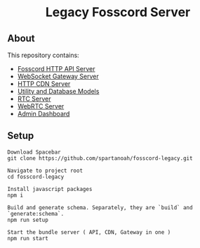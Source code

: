 <h1 align="center">Legacy Fosscord Server</h1>

## About

This repository contains:

-   [Fosscord HTTP API Server](/api)
-   [WebSocket Gateway Server](/gateway)
-   [HTTP CDN Server](/cdn)
-   [Utility and Database Models](/util)
-   [RTC Server](/rtc)
-   [WebRTC Server](/webrtc)
-   [Admin Dashboard](/dashboard)

## Setup

```
Download Spacebar
git clone https://github.com/spartanoah/fosscord-legacy.git

Navigate to project root 
cd fosscord-legacy

Install javascript packages
npm i

Build and generate schema. Separately, they are `build` and `generate:schema`.
npm run setup

Start the bundle server ( API, CDN, Gateway in one )
npm run start
```
